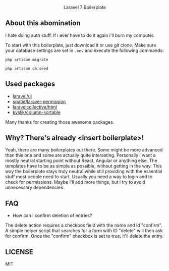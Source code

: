 <p align="center">Laravel 7 Boilerplate</p>

## About this abomination

I hate doing auth stuff. If i ever have to do it again i'll burn my computer.

To start with this boilerplate, just download it or use git clone. Make sure your database settings are set in `.env` and execute the following commands:

`php artisan migrate`

`php artisan db:seed`


## Used packages

- [laravel/ui](https://github.com/laravel/ui)
- [spatie/laravel-permission](https://github.com/spatie/laravel-permission)
- [laravelcollective/html](https://github.com/LaravelCollective/html)
- [kyslik/column-sortable](https://github.com/Kyslik/column-sortable)

Many thanks for creating those awesome packages.


## Why? There's already \<insert boilerplate\>!

Yeah, there are many boilerplates out there. Some might be more advanced than this one and some are actually quite interesting. Personally i want a mostly neutral starting point without React, Angular or anything else. The templates have to be as simple as possible, without getting in the way. This way the boilerplate stays truly neutral while still providing with the essential stuff most people need to start. Usually you need a way to login and to check for permissions. Maybe i'll add more things, but i try to avoid unnecessary dependencies.

## FAQ

- How can i confirm deletion of entries?

The delete action requires a checkbox field with the name and id "confirm". A simple helper script that searches for a form with ID "delete" will then ask for confirm. Once the "confirm" checkbox is set to true, it'll delete the entry.

## LICENSE

MIT
